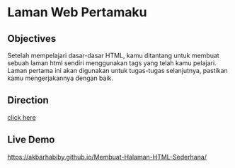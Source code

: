 # Laman Web Pertamaku

## Objectives
Setelah mempelajari dasar-dasar HTML, kamu ditantang untuk membuat sebuah laman html sendiri menggunakan tags yang telah kamu pelajari. Laman pertama ini akan digunakan untuk tugas-tugas selanjutnya, pastikan kamu mengerjakannya dengan baik.

## Direction
[click here](http://newprep.hacktiv8.s3-website-ap-southeast-1.amazonaws.com/week-4/challenges/rocket-laman-web-pertamaku)

## Live Demo 
https://akbarhabiby.github.io/Membuat-Halaman-HTML-Sederhana/
